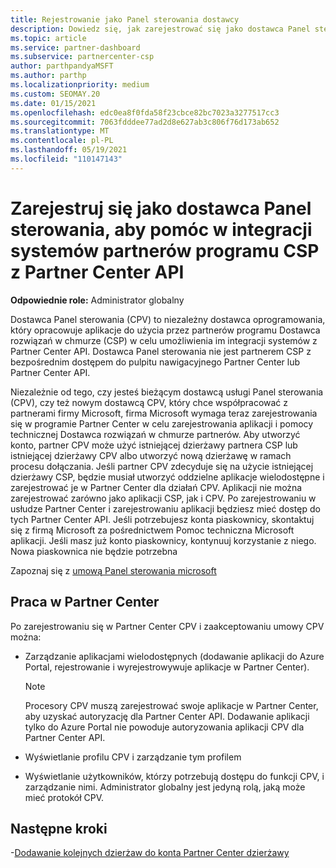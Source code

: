 ```yaml
---
title: Rejestrowanie jako Panel sterowania dostawcy
description: Dowiedz się, jak zarejestrować się jako dostawca Panel sterowania (CPV) w u Partner Center, aby lepiej zintegrować systemy partnerskie programu CSP z Partner Center API.
ms.topic: article
ms.service: partner-dashboard
ms.subservice: partnercenter-csp
author: parthpandyaMSFT
ms.author: parthp
ms.localizationpriority: medium
ms.custom: SEOMAY.20
ms.date: 01/15/2021
ms.openlocfilehash: edc0ea8f0fda58f23cbce82bc7023a3277517cc3
ms.sourcegitcommit: 7063fdddee77ad2d8e627ab3c806f76d173ab652
ms.translationtype: MT
ms.contentlocale: pl-PL
ms.lasthandoff: 05/19/2021
ms.locfileid: "110147143"
---
```

# <a name="enroll-as-a-control-panel-vendor-to-help-integrate-csp-partner-systems-with-partner-center-apis"></a>Zarejestruj się jako dostawca Panel sterowania, aby pomóc w integracji systemów partnerów programu CSP z Partner Center API


**Odpowiednie role:** Administrator globalny

Dostawca Panel sterowania (CPV) to niezależny dostawca oprogramowania, który opracowuje aplikacje do użycia przez partnerów programu Dostawca rozwiązań w chmurze (CSP) w celu umożliwienia im integracji systemów z Partner Center API. Dostawca Panel sterowania nie jest partnerem CSP z bezpośrednim dostępem do pulpitu nawigacyjnego Partner Center lub Partner Center API.

Niezależnie od tego, czy jesteś bieżącym dostawcą usługi Panel sterowania (CPV), czy też nowym dostawcą CPV, który chce współpracować z partnerami firmy Microsoft, firma Microsoft wymaga teraz zarejestrowania się w programie Partner Center w celu zarejestrowania aplikacji i pomocy technicznej Dostawca rozwiązań w chmurze partnerów. Aby utworzyć konto, partner CPV może użyć istniejącej dzierżawy partnera CSP lub istniejącej dzierżawy CPV albo utworzyć nową dzierżawę w ramach procesu dołączania. Jeśli partner CPV zdecyduje się na użycie istniejącej dzierżawy CSP, będzie musiał utworzyć oddzielne aplikacje wielodostępne i zarejestrować je w Partner Center dla działań CPV. Aplikacji nie można zarejestrować zarówno jako aplikacji CSP, jak i CPV. Po zarejestrowaniu w usłudze Partner Center i zarejestrowaniu aplikacji będziesz mieć dostęp do tych Partner Center API.  Jeśli potrzebujesz konta piaskownicy, skontaktuj się z firmą Microsoft za pośrednictwem Pomoc techniczna Microsoft aplikacji. Jeśli masz już konto piaskownicy, kontynuuj korzystanie z niego. Nowa piaskownica nie będzie potrzebna

Zapoznaj się z [umową Panel sterowania microsoft](https://go.microsoft.com/fwlink/?linkid=2055198)


## <a name="working-in-partner-center"></a>Praca w Partner Center

Po zarejestrowaniu się w Partner Center CPV i zaakceptowaniu umowy CPV można:

- Zarządzanie aplikacjami wielodostępnych (dodawanie aplikacji do Azure Portal, rejestrowanie i wyrejestrowywuje aplikacje w Partner Center).

    >[!Note] 
    >Procesory CPV muszą zarejestrować swoje aplikacje w Partner Center, aby uzyskać autoryzację dla Partner Center API. Dodawanie aplikacji tylko do Azure Portal nie powoduje autoryzowania aplikacji CPV dla Partner Center API. 

- Wyświetlanie profilu CPV i zarządzanie tym profilem 

- Wyświetlanie użytkowników, którzy potrzebują dostępu do funkcji CPV, i zarządzanie nimi. Administrator globalny jest jedyną rolą, jaką może mieć protokół CPV.

## <a name="next-steps"></a>Następne kroki

-[Dodawanie kolejnych dzierżaw do konta Partner Center dzierżawy](multi-tenant-account.md)